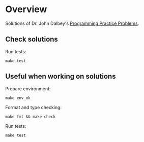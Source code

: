 # Overview

Solutions of Dr. John Dalbey's [Programming Practice Problems](http://users.csc.calpoly.edu/~jdalbey/103/Projects/ProgrammingPractice.html).

## Check solutions

Run tests:
```
make test
```

## Useful when working on solutions

Prepare environment:
```
make env_ok
```

Format and type checking:
```
make fmt && make check
```

Run tests:
```
make test
```
